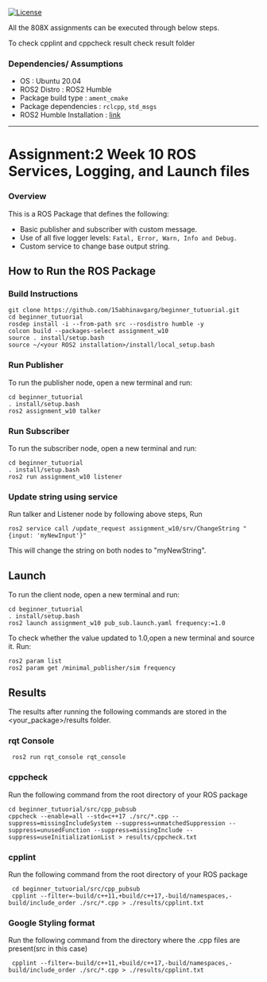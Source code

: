 [![License](https://img.shields.io/badge/License-Apache%202.0-blue.svg)](https://opensource.org/licenses/Apache-2.0)

All the 808X assignments can be executed through below steps.

To check cpplint and cppcheck result check result folder

### Dependencies/ Assumptions
- OS : Ubuntu 20.04 
- ROS2 Distro : ROS2 Humble
- Package build type : ```ament_cmake ```
- Package dependencies : ```rclcpp```, ```std_msgs``` 
- ROS2 Humble Installation : [link](https://automaticaddison.com/how-to-install-ros-2-foxy-fitzroy-on-ubuntu-linux/)

--------------------------------------------------------------------------------------------------------------
# Assignment:2 Week 10 ROS Services, Logging, and Launch files

### Overview
This is a ROS Package that defines the following:
- Basic publisher and subscriber with custom message.
- Use of all five logger levels: ```Fatal, Error, Warn, Info and Debug.```
- Custom service to change base output string.

## How to Run the ROS Package
### Build Instructions
```
git clone https://github.com/15abhinavgarg/beginner_tutuorial.git
cd beginner_tutuorial   
rosdep install -i --from-path src --rosdistro humble -y
colcon build --packages-select assignment_w10
source . install/setup.bash
source ~/<your ROS2 installation>/install/local_setup.bash
```

### Run Publisher
To run the publisher node, open a new terminal and run:
```
cd beginner_tutuorial
. install/setup.bash
ros2 assignment_w10 talker
```
### Run Subscriber
To run the subscriber node, open a new terminal and run:
```
cd beginner_tutuorial
. install/setup.bash
ros2 run assignment_w10 listener
```
### Update string using service
Run talker and Listener node by following above steps, Run
```
ros2 service call /update_request assignment_w10/srv/ChangeString "{input: 'myNewInput'}"
```
This will change the string on both nodes to "myNewString".


## Launch
To run the client node, open a new terminal and run:
```
cd beginner_tutuorial
. install/setup.bash
ros2 launch assignment_w10 pub_sub.launch.yaml frequency:=1.0
```
To check whether the value updated to 1.0,open a new terminal and source it. Run:
```
ros2 param list
ros2 param get /minimal_publisher/sim frequency 
```

## Results
The results after running the following commands are stored in the <your_package>/results folder.

### rqt Console
```
 ros2 run rqt_console rqt_console

```
### cppcheck
Run the following command from the root directory of your ROS package
```
cd beginner_tutuorial/src/cpp_pubsub
cppcheck --enable=all --std=c++17 ./src/*.cpp --suppress=missingIncludeSystem --suppress=unmatchedSuppression --suppress=unusedFunction --suppress=missingInclude --suppress=useInitializationList > results/cppcheck.txt
```
### cpplint
Run the following command from the root directory of your ROS package
```
 cd beginner_tutuorial/src/cpp_pubsub
 cpplint --filter=-build/c++11,+build/c++17,-build/namespaces,-build/include_order ./src/*.cpp > ./results/cpplint.txt
```
### Google Styling format
Run the following command from the directory where the .cpp files are present(src in this case)
```
 cpplint --filter=-build/c++11,+build/c++17,-build/namespaces,-build/include_order ./src/*.cpp > ./results/cpplint.txt
```
